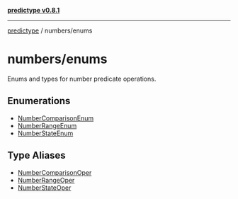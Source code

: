 [**predictype v0.8.1**](../../README.md)

***

[predictype](../../modules.md) / numbers/enums

# numbers/enums

Enums and types for number predicate operations.

## Enumerations

- [NumberComparisonEnum](enumerations/NumberComparisonEnum.md)
- [NumberRangeEnum](enumerations/NumberRangeEnum.md)
- [NumberStateEnum](enumerations/NumberStateEnum.md)

## Type Aliases

- [NumberComparisonOper](type-aliases/NumberComparisonOper.md)
- [NumberRangeOper](type-aliases/NumberRangeOper.md)
- [NumberStateOper](type-aliases/NumberStateOper.md)
